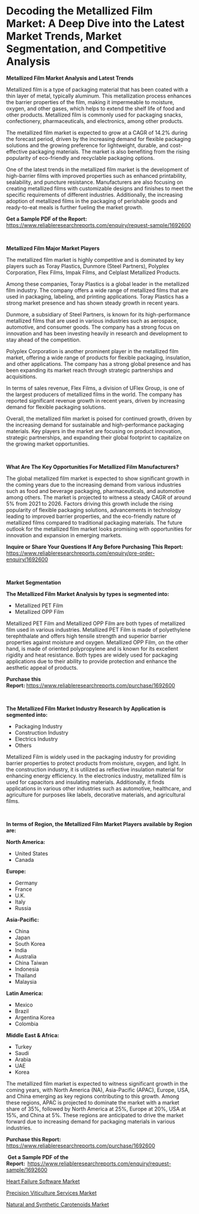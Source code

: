 <p><h1>Decoding the Metallized Film Market: A Deep Dive into the Latest Market Trends, Market Segmentation, and Competitive Analysis</h1></p><p><strong>Metallized Film Market Analysis and Latest Trends</strong></p>
<p><p>Metallized film is a type of packaging material that has been coated with a thin layer of metal, typically aluminum. This metallization process enhances the barrier properties of the film, making it impermeable to moisture, oxygen, and other gases, which helps to extend the shelf life of food and other products. Metallized film is commonly used for packaging snacks, confectionery, pharmaceuticals, and electronics, among other products.</p><p>The metallized film market is expected to grow at a CAGR of 14.2% during the forecast period, driven by the increasing demand for flexible packaging solutions and the growing preference for lightweight, durable, and cost-effective packaging materials. The market is also benefiting from the rising popularity of eco-friendly and recyclable packaging options.</p><p>One of the latest trends in the metallized film market is the development of high-barrier films with improved properties such as enhanced printability, sealability, and puncture resistance. Manufacturers are also focusing on creating metallized films with customizable designs and finishes to meet the specific requirements of different industries. Additionally, the increasing adoption of metallized films in the packaging of perishable goods and ready-to-eat meals is further fueling the market growth.</p></p>
<p><strong>Get a Sample PDF of the Report:&nbsp;</strong> <a href="https://www.reliableresearchreports.com/enquiry/request-sample/1692600">https://www.reliableresearchreports.com/enquiry/request-sample/1692600</a></p>
<p>&nbsp;</p>
<p><strong>Metallized Film Major Market Players</strong></p>
<p><p>The metallized film market is highly competitive and is dominated by key players such as Toray Plastics, Dunmore (Steel Partners), Polyplex Corporation, Flex Films, Impak Films, and Celplast Metallized Products. </p><p>Among these companies, Toray Plastics is a global leader in the metallized film industry. The company offers a wide range of metallized films that are used in packaging, labeling, and printing applications. Toray Plastics has a strong market presence and has shown steady growth in recent years. </p><p>Dunmore, a subsidiary of Steel Partners, is known for its high-performance metallized films that are used in various industries such as aerospace, automotive, and consumer goods. The company has a strong focus on innovation and has been investing heavily in research and development to stay ahead of the competition.</p><p>Polyplex Corporation is another prominent player in the metallized film market, offering a wide range of products for flexible packaging, insulation, and other applications. The company has a strong global presence and has been expanding its market reach through strategic partnerships and acquisitions.</p><p>In terms of sales revenue, Flex Films, a division of UFlex Group, is one of the largest producers of metallized films in the world. The company has reported significant revenue growth in recent years, driven by increasing demand for flexible packaging solutions.</p><p>Overall, the metallized film market is poised for continued growth, driven by the increasing demand for sustainable and high-performance packaging materials. Key players in the market are focusing on product innovation, strategic partnerships, and expanding their global footprint to capitalize on the growing market opportunities.</p></p>
<p>&nbsp;</p>
<p><strong>What Are The Key Opportunities For Metallized Film Manufacturers?</strong></p>
<p><p>The global metallized film market is expected to show significant growth in the coming years due to the increasing demand from various industries such as food and beverage packaging, pharmaceuticals, and automotive among others. The market is projected to witness a steady CAGR of around 5% from 2021 to 2026. Factors driving this growth include the rising popularity of flexible packaging solutions, advancements in technology leading to improved barrier properties, and the eco-friendly nature of metallized films compared to traditional packaging materials. The future outlook for the metallized film market looks promising with opportunities for innovation and expansion in emerging markets.</p></p>
<p><strong>Inquire or Share Your Questions If Any Before Purchasing This Report:</strong> <a href="https://www.reliableresearchreports.com/enquiry/pre-order-enquiry/1692600">https://www.reliableresearchreports.com/enquiry/pre-order-enquiry/1692600</a></p>
<p>&nbsp;</p>
<p><strong>Market Segmentation</strong></p>
<p><strong>The Metallized Film Market Analysis by types is segmented into:</strong></p>
<p><ul><li>Metallized PET Film</li><li>Metallized OPP Film</li></ul></p>
<p><p>Metallized PET Film and Metallized OPP Film are both types of metallized film used in various industries. Metallized PET Film is made of polyethylene terephthalate and offers high tensile strength and superior barrier properties against moisture and oxygen. Metallized OPP Film, on the other hand, is made of oriented polypropylene and is known for its excellent rigidity and heat resistance. Both types are widely used for packaging applications due to their ability to provide protection and enhance the aesthetic appeal of products.</p></p>
<p><strong>Purchase this Report:&nbsp;</strong><a href="https://www.reliableresearchreports.com/purchase/1692600">https://www.reliableresearchreports.com/purchase/1692600</a></p>
<p>&nbsp;</p>
<p><strong>The Metallized Film Market Industry Research by Application is segmented into:</strong></p>
<p><ul><li>Packaging Industry</li><li>Construction Industry</li><li>Electrics Industry</li><li>Others</li></ul></p>
<p><p>Metallized Film is widely used in the packaging industry for providing barrier properties to protect products from moisture, oxygen, and light. In the construction industry, it is utilized as reflective insulation material for enhancing energy efficiency. In the electronics industry, metallized film is used for capacitors and insulating materials. Additionally, it finds applications in various other industries such as automotive, healthcare, and agriculture for purposes like labels, decorative materials, and agricultural films.</p></p>
<p>&nbsp;</p>
<p><strong>In terms of Region, the Metallized Film Market Players available by Region are:</strong></p>
<p>
    <p> <strong> North America: </strong>
        <ul>
            <li>United States</li>
            <li>Canada</li>
        </ul>
        </p> 
    <p> <strong> Europe: </strong>
        <ul>
            <li>Germany</li>
            <li>France</li>
            <li>U.K.</li>
            <li>Italy</li>
            <li>Russia</li>
        </ul>
        </p> 
    <p> <strong> Asia-Pacific: </strong>
        <ul>
            <li>China</li>
            <li>Japan</li>
            <li>South Korea</li>
            <li>India</li>
            <li>Australia</li>
            <li>China Taiwan</li>
            <li>Indonesia</li>
            <li>Thailand</li>
            <li>Malaysia</li>
        </ul>
        </p> 
    <p> <strong> Latin America: </strong>
        <ul>
            <li>Mexico</li>
            <li>Brazil</li>
            <li>Argentina Korea</li>
            <li>Colombia</li>
        </ul>
        </p> 
    <p> <strong> Middle East & Africa: </strong>
        <ul>
            <li>Turkey</li>
            <li>Saudi</li>
            <li>Arabia</li>
            <li>UAE</li>
            <li>Korea</li>
        </ul>
    </p>
    </p>
<p><p>The metallized film market is expected to witness significant growth in the coming years, with North America (NA), Asia-Pacific (APAC), Europe, USA, and China emerging as key regions contributing to this growth. Among these regions, APAC is projected to dominate the market with a market share of 35%, followed by North America at 25%, Europe at 20%, USA at 15%, and China at 5%. These regions are anticipated to drive the market forward due to increasing demand for packaging materials in various industries.</p></p>
<p><strong>Purchase this Report: </strong><a href="https://www.reliableresearchreports.com/purchase/1692600">https://www.reliableresearchreports.com/purchase/1692600</a></p>
<p>&nbsp;<strong>Get a Sample PDF of the Report:&nbsp;&nbsp;</strong><a href="https://www.reliableresearchreports.com/enquiry/request-sample/1692600">https://www.reliableresearchreports.com/enquiry/request-sample/1692600</a></p>
<p><strong></strong></p>
<p><p><a href="https://view.publitas.com/reportprime-1/heart-failure-software-market-size-reflecting-a-forecast-till-2030-market-by-type-by-application-and-by-geography/">Heart Failure Software Market</a></p><p><a href="https://view.publitas.com/reportprime-1/precision-viticulture-services-market-size-and-growth-market-segmentation-regional-and-country-breakdowns-and-market-trends-for-period-from-2023-2030/">Precision Viticulture Services Market</a></p><p><a href="https://view.publitas.com/reportprime-1/natural-and-synthetic-carotenoids-market-size-and-growth-market-segmentation-regional-and-country-breakdowns-and-market-trends-for-period-from-2023-2030/">Natural and Synthetic Carotenoids Market</a></p></p>